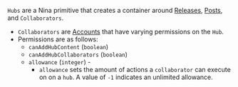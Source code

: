 `Hubs` are a Nina primitive that creates a container around [Releases](/#tag/Releases), [Posts](/#tag/Posts), and `Collaborators`.

- `Collaborators` are [Accounts](/#tag/Accounts) that have varying permissions on the `Hub`. 
- Permissions are as follows:
  - `canAddHubContent`  (`boolean`)
  - `canAddHubCollaborators` (`boolean`)
  - `allowance` (`integer`) -
    - `allowance` sets the amount of actions a `collaborator` can execute on on a `hub`. A value of `-1` indicates an unlimited allowance.
